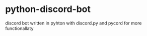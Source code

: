 # python-discord-bot
discord bot written in pyhton with discord.py and pycord for more functionallaty
